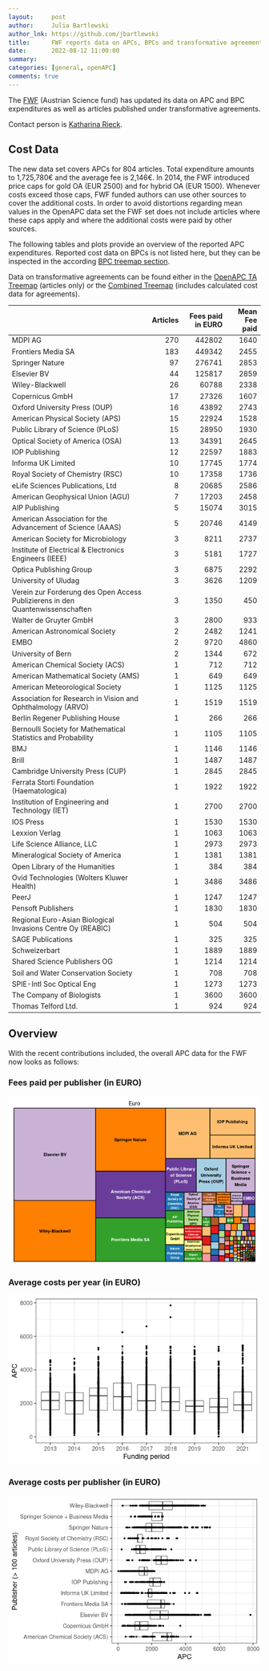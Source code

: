 ```yaml
---
layout:     post
author:     Julia Bartlewski
author_lnk: https://github.com/jbartlewski
title:      FWF reports data on APCs, BPCs and transformative agreements for 2021
date:       2022-08-12 11:00:00
summary:    
categories: [general, openAPC]
comments: true
---
```





The [FWF](https://www.fwf.ac.at/en/) (Austrian Science fund) has updated its data on APC and BPC expenditures as well as articles published under transformative agreements.

Contact person is [Katharina Rieck](https://www.fwf.ac.at/en/about-the-fwf/organisation/fwf-team/strategy-departments/strategy-policy-evaluation-analysis/vk/k-rieck/blp/0?tx_rsmemployee_pi1%5Bbluid%5D=757&cHash=d6c0dce43642822185e4e70514413bea).

## Cost Data



The new data set covers APCs for 804 articles. Total expenditure amounts to 1,725,780€ and the average fee is 2,146€. In 2014, the FWF introduced price caps for gold OA (EUR 2500) and for hybrid OA (EUR 1500). Whenever costs exceed those caps, FWF funded authors can use other sources to cover the additional costs. In order to avoid distortions regarding mean values in the OpenAPC data set the FWF set does not include articles where these caps apply and where the additional costs were paid by other sources.

The following tables and plots provide an overview of the reported APC expenditures. Reported cost data on BPCs is not listed here, but they can be inspected in the according [BPC treemap section](https://treemaps.openapc.net/apcdata/bpc/#institution/).

Data on transformative agreements can be found either in the [OpenAPC TA Treemap](https://treemaps.openapc.net/apcdata/transformative-agreements/#institution/FWF%20-%20Austrian%20Science%20Fund/) (articles only) or the [Combined Treemap](https://treemaps.openapc.net/apcdata/combined/#institution/FWF%20-%20Austrian%20Science%20Fund/) (includes calculated cost data for agreements).



|                                                                               | Articles| Fees paid in EURO| Mean Fee paid|
|:------------------------------------------------------------------------------|--------:|-----------------:|-------------:|
|MDPI AG                                                                        |      270|            442802|          1640|
|Frontiers Media SA                                                             |      183|            449342|          2455|
|Springer Nature                                                                |       97|            276741|          2853|
|Elsevier BV                                                                    |       44|            125817|          2859|
|Wiley-Blackwell                                                                |       26|             60788|          2338|
|Copernicus GmbH                                                                |       17|             27326|          1607|
|Oxford University Press (OUP)                                                  |       16|             43892|          2743|
|American Physical Society (APS)                                                |       15|             22924|          1528|
|Public Library of Science (PLoS)                                               |       15|             28950|          1930|
|Optical Society of America (OSA)                                               |       13|             34391|          2645|
|IOP Publishing                                                                 |       12|             22597|          1883|
|Informa UK Limited                                                             |       10|             17745|          1774|
|Royal Society of Chemistry (RSC)                                               |       10|             17358|          1736|
|eLife Sciences Publications, Ltd                                               |        8|             20685|          2586|
|American Geophysical Union (AGU)                                               |        7|             17203|          2458|
|AIP Publishing                                                                 |        5|             15074|          3015|
|American Association for the Advancement of Science (AAAS)                     |        5|             20746|          4149|
|American Society for Microbiology                                              |        3|              8211|          2737|
|Institute of Electrical & Electronics Engineers (IEEE)                         |        3|              5181|          1727|
|Optica Publishing Group                                                        |        3|              6875|          2292|
|University of Uludag                                                           |        3|              3626|          1209|
|Verein zur Forderung des Open Access Publizierens in den Quantenwissenschaften |        3|              1350|           450|
|Walter de Gruyter GmbH                                                         |        3|              2800|           933|
|American Astronomical Society                                                  |        2|              2482|          1241|
|EMBO                                                                           |        2|              9720|          4860|
|University of Bern                                                             |        2|              1344|           672|
|American Chemical Society (ACS)                                                |        1|               712|           712|
|American Mathematical Society (AMS)                                            |        1|               649|           649|
|American Meteorological Society                                                |        1|              1125|          1125|
|Association for Research in Vision and Ophthalmology (ARVO)                    |        1|              1519|          1519|
|Berlin Regener Publishing House                                                |        1|               266|           266|
|Bernoulli Society for Mathematical Statistics and Probability                  |        1|              1105|          1105|
|BMJ                                                                            |        1|              1146|          1146|
|Brill                                                                          |        1|              1487|          1487|
|Cambridge University Press (CUP)                                               |        1|              2845|          2845|
|Ferrata Storti Foundation (Haematologica)                                      |        1|              1922|          1922|
|Institution of Engineering and Technology (IET)                                |        1|              2700|          2700|
|IOS Press                                                                      |        1|              1530|          1530|
|Lexxion Verlag                                                                 |        1|              1063|          1063|
|Life Science Alliance, LLC                                                     |        1|              2973|          2973|
|Mineralogical Society of America                                               |        1|              1381|          1381|
|Open Library of the Humanities                                                 |        1|               384|           384|
|Ovid Technologies (Wolters Kluwer Health)                                      |        1|              3486|          3486|
|PeerJ                                                                          |        1|              1247|          1247|
|Pensoft Publishers                                                             |        1|              1830|          1830|
|Regional Euro-Asian Biological Invasions Centre Oy (REABIC)                    |        1|               504|           504|
|SAGE Publications                                                              |        1|               325|           325|
|Schweizerbart                                                                  |        1|              1889|          1889|
|Shared Science Publishers OG                                                   |        1|              1214|          1214|
|Soil and Water Conservation Society                                            |        1|               708|           708|
|SPIE-Intl Soc Optical Eng                                                      |        1|              1273|          1273|
|The Company of Biologists                                                      |        1|              3600|          3600|
|Thomas Telford Ltd.                                                            |        1|               924|           924|

## Overview

With the recent contributions included, the overall APC data for the FWF now looks as follows: 

### Fees paid per publisher (in EURO)

![plot of chunk tree_fwf_2022_08_12_full](/figure/tree_fwf_2022_08_12_full-1.png)

###  Average costs per year (in EURO)

![plot of chunk box_fwf_2022_08_12_year_full](/figure/box_fwf_2022_08_12_year_full-1.png)

###  Average costs per publisher (in EURO)

![plot of chunk box_fwf_2022_08_12_publisher_full](/figure/box_fwf_2022_08_12_publisher_full-1.png)
